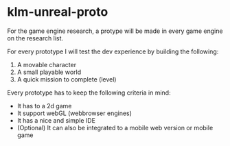 # klm-unreal-proto

For the game engine research, a protype will be made in every game engine on the research list.

For every prototype I will test the dev experience by building the following:

1. A movable character
1. A small playable world
1. A quick mission to complete (level)

Every prototype has to keep the following criteria in mind:

- It has to a 2d game
- It support webGL (webbrowser engines)
- It has a nice and simple IDE
- (Optional) It can also be integrated to a mobile web version or mobile game
